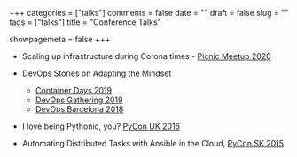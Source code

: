 +++
categories = ["talks"]
comments = false
date = ""
draft = false
slug = ""
tags = ["talks"]
title = "Conference Talks"

showpagemeta = false
+++

- Scaling up infrastructure during Corona times - [Picnic Meetup 2020][picnic-meetup]

- DevOps Stories on Adapting the Mindset

  - [Container Days 2019][container-days]
  - [DevOps Gathering 2019][devops-gathering]
  - [DevOps Barcelona 2018][devops-barcelona]

- I love being Pythonic, you? [PyCon UK 2016][pycon-uk]

- Automating Distributed Tasks with Ansible in the Cloud, [PyCon SK 2015][pycon-sk]

[picnic-meetup]: https://www.youtube.com/watch?t=385&v=fao6wCeUCF4&feature=youtu.be
[container-days]: https://youtu.be/YXsy5vPB-to
[devops-gathering]: https://www.youtube.com/watch?v=up4fRwekwZQ&feature=youtu.be
[devops-barcelona]: https://www.youtube.com/watch?v=jMkSgIy9NSc
[pycon-uk]: https://www.youtube.com/watch?v=h4kQ_69_Vy0&feature=youtu.be
[pycon-sk]: https://www.youtube.com/watch?v=vbHCB5oQT18&feature=youtu.be